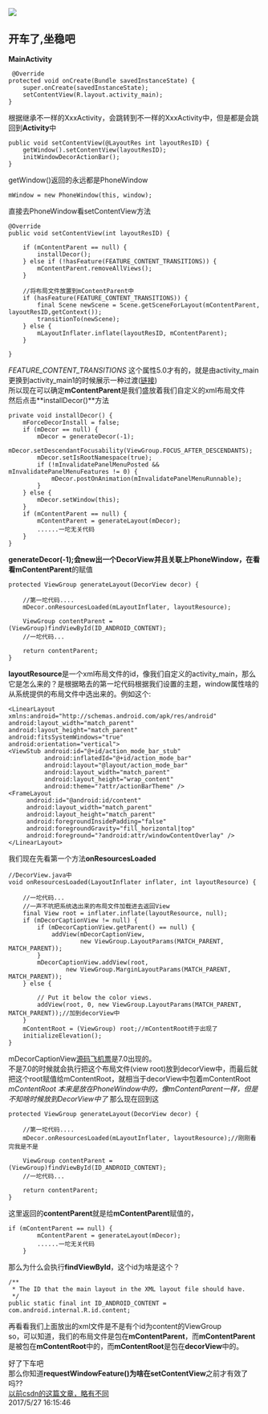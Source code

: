 ![](http://i.imgur.com/gqwWu5q.png)    
## 开车了,坐稳吧 ##
**MainActivity**
	
	 @Override
    protected void onCreate(Bundle savedInstanceState) {
        super.onCreate(savedInstanceState);
        setContentView(R.layout.activity_main);
    }
根据继承不一样的XxxActivity，会跳转到不一样的XxxActivity中，但是都是会跳回到**Activity**中   
	
	public void setContentView(@LayoutRes int layoutResID) {
        getWindow().setContentView(layoutResID);
        initWindowDecorActionBar();
    }
getWindow()返回的永远都是PhoneWindow   
	
	mWindow = new PhoneWindow(this, window);
直接去PhoneWindow看setContentView方法   
	
	@Override
    public void setContentView(int layoutResID) {
       
        if (mContentParent == null) {
            installDecor();
        } else if (!hasFeature(FEATURE_CONTENT_TRANSITIONS)) {
            mContentParent.removeAllViews();
        }

		//将布局文件放置到mContentParent中
        if (hasFeature(FEATURE_CONTENT_TRANSITIONS)) {
            final Scene newScene = Scene.getSceneForLayout(mContentParent, layoutResID,getContext());
            transitionTo(newScene);
        } else {
            mLayoutInflater.inflate(layoutResID, mContentParent);
        }
       
    }
*FEATURE_CONTENT_TRANSITIONS* 这个属性5.0才有的，就是由activity_main更换到activity_main1的时候展示一种过渡([链接](https://developer.android.com/reference/android/R.styleable.html))    
所以现在可以确定**mContentParent**是我们盛放着我们自定义的xml布局文件    
然后点击**installDecor()**方法   
	
	private void installDecor() {
        mForceDecorInstall = false;
        if (mDecor == null) {
            mDecor = generateDecor(-1);
            mDecor.setDescendantFocusability(ViewGroup.FOCUS_AFTER_DESCENDANTS);
            mDecor.setIsRootNamespace(true);
            if (!mInvalidatePanelMenuPosted && mInvalidatePanelMenuFeatures != 0) {
                mDecor.postOnAnimation(mInvalidatePanelMenuRunnable);
            }
        } else {
            mDecor.setWindow(this);
        }
        if (mContentParent == null) {
            mContentParent = generateLayout(mDecor);
			......一坨无关代码
        }
    }
**generateDecor(-1);**会new出一个DecorView并且关联上PhoneWindow，在看看**mContentParent**的赋值    
	
	protected ViewGroup generateLayout(DecorView decor) {
		
		//第一坨代码....
		mDecor.onResourcesLoaded(mLayoutInflater, layoutResource);

        ViewGroup contentParent = (ViewGroup)findViewById(ID_ANDROID_CONTENT);
        //一坨代码...

        return contentParent;
    }
**layoutResource**是一个xml布局文件的id，像我们自定义的activity_main，那么它是怎么来的？是根据略去的第一坨代码根据我们设置的主题，window属性啥的从系统提供的布局文件中选出来的。例如这个:  
		
	
	<LinearLayout xmlns:android="http://schemas.android.com/apk/res/android"
    android:layout_width="match_parent"
    android:layout_height="match_parent"
    android:fitsSystemWindows="true"
    android:orientation="vertical">
    <ViewStub android:id="@+id/action_mode_bar_stub"
              android:inflatedId="@+id/action_mode_bar"
              android:layout="@layout/action_mode_bar"
              android:layout_width="match_parent"
              android:layout_height="wrap_content"
              android:theme="?attr/actionBarTheme" />
    <FrameLayout
         android:id="@android:id/content"
         android:layout_width="match_parent"
         android:layout_height="match_parent"
         android:foregroundInsidePadding="false"
         android:foregroundGravity="fill_horizontal|top"
         android:foreground="?android:attr/windowContentOverlay" />
	</LinearLayout>
我们现在先看第一个方法**onResourcesLoaded**   
 	
	//DecorView.java中
	void onResourcesLoaded(LayoutInflater inflater, int layoutResource) {
        
		//一坨代码...
		//一声不吭把系统选出来的布局文件加载进去返回View
        final View root = inflater.inflate(layoutResource, null);
        if (mDecorCaptionView != null) {
            if (mDecorCaptionView.getParent() == null) {
                addView(mDecorCaptionView,
                        new ViewGroup.LayoutParams(MATCH_PARENT, MATCH_PARENT));
            }
            mDecorCaptionView.addView(root,
                    new ViewGroup.MarginLayoutParams(MATCH_PARENT, MATCH_PARENT));
        } else {

            // Put it below the color views.
            addView(root, 0, new ViewGroup.LayoutParams(MATCH_PARENT, MATCH_PARENT));//加到decorView中
        }
        mContentRoot = (ViewGroup) root;//mContentRoot终于出现了
        initializeElevation();
    }
mDecorCaptionView[源码飞机票](https://android.googlesource.com/platform/frameworks/base/+/android-7.1.1_r6/core/java/com/android/internal/widget/DecorCaptionView.java)是7.0出现的。   
不是7.0的时候就会执行把这个布局文件(view root)放到decorView中，而最后就把这个root赋值给mContentRoot，就相当于decorView中包着mContentRoot   
*mContentRoot 本来是放在PhoneWindow中的，像mContentParent一样，但是不知啥时候放到DecorView中了*
那么现在回到这   
	
	protected ViewGroup generateLayout(DecorView decor) {
		
		//第一坨代码....
		mDecor.onResourcesLoaded(mLayoutInflater, layoutResource);//刚刚看完我是不是

        ViewGroup contentParent = (ViewGroup)findViewById(ID_ANDROID_CONTENT);
        //一坨代码...

        return contentParent;
    }
这里返回的**contentParent**就是给**mContentParent**赋值的，  
	
	if (mContentParent == null) {
            mContentParent = generateLayout(mDecor);
			......一坨无关代码
        }
那么为什么会执行**findViewById**，这个id为啥是这个？   
	
	/**
     * The ID that the main layout in the XML layout file should have.
     */
    public static final int ID_ANDROID_CONTENT = com.android.internal.R.id.content;
再看看我们上面放出的xml文件是不是有个id为content的ViewGroup     
so，可以知道，我们的布局文件是包在**mContentParent**，而**mContentParent**是被包在**mContentRoot**中的，而**mContentRoot**是包在**decorView**中的。   
   
好了下车吧   
那么你知道**requestWindowFeature()**为啥在**setContentView**之前才有效了吗??   
[以前csdn的这篇文章，略有不同](http://blog.csdn.net/lijinxiong520/article/details/51842640)   
2017/5/27 16:15:46 